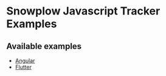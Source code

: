 # Snowplow Javascript Tracker Examples

## Available examples

- [Angular](angular/ngSnowplow)
- [Flutter](flutter/web)
